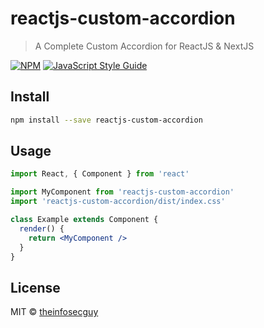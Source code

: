 # reactjs-custom-accordion

> A Complete Custom Accordion for ReactJS &amp; NextJS

[![NPM](https://img.shields.io/npm/v/reactjs-custom-accordion.svg)](https://www.npmjs.com/package/reactjs-custom-accordion) [![JavaScript Style Guide](https://img.shields.io/badge/code_style-standard-brightgreen.svg)](https://standardjs.com)

## Install

```bash
npm install --save reactjs-custom-accordion
```

## Usage

```jsx
import React, { Component } from 'react'

import MyComponent from 'reactjs-custom-accordion'
import 'reactjs-custom-accordion/dist/index.css'

class Example extends Component {
  render() {
    return <MyComponent />
  }
}
```

## License

MIT © [theinfosecguy](https://github.com/theinfosecguy)
